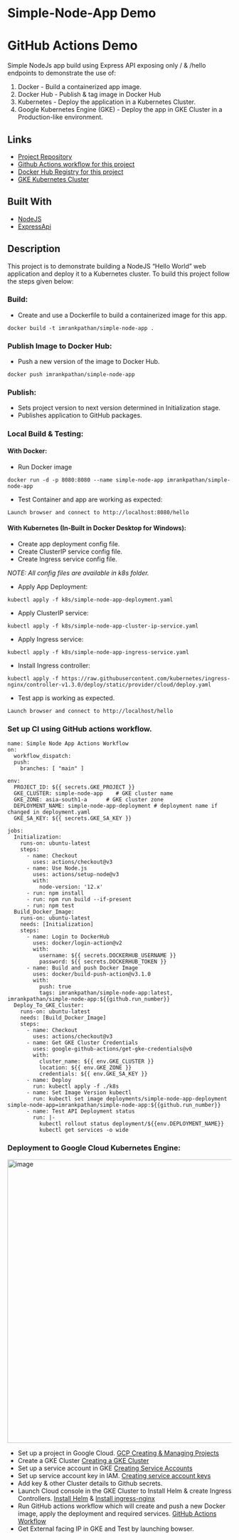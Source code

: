 # Simple-Node-App Demo
# GitHub Actions Demo
Simple NodeJs app build using Express API exposing only / & /hello endpoints to demonstrate the use of:
1. Docker - Build a containerized app image.
2. Docker Hub - Publish & tag image in Docker Hub
3. Kubernetes - Deploy the application in a Kubernetes Cluster.
4. Google Kubernetes Engine (GKE) - Deploy the app in GKE Cluster in a Production-like environment.

## Links
- [Project Repository](https://github.com/imranKpathan/simple-node-app "Simple Node App Repo")
- [Github Actions workflow for this project](https://github.com/imranKpathan/simple-node-app/actions/workflows/github-actions-workflow.yaml)
- [Docker Hub Registry for this project](https://hub.docker.com/repository/docker/imrankpathan/simple-node-app "Link to Docker Hub Registry")
- [GKE Kubernetes Cluster](https://console.cloud.google.com/kubernetes/clusters/details/asia-south1-a/simple-node-app/details?project=simple-node-app-357305 "Link to GKE Cluster")
## Built With
- [NodeJS](https://code.visualstudio.com/docs/nodejs/nodejs-tutorial "NodeJS")
- [ExpressApi](https://expressjs.com/en/starter/hello-world.html "Express API")
## Description
This project is to demonstrate building a NodeJS “Hello World” web application and deploy it to a Kubernetes cluster. To build this project follow the steps given below:
### Build:
* Create and use a Dockerfile to build a containerized image for this app.
```
docker build -t imrankpathan/simple-node-app .
```
### Publish Image to Docker Hub:
* Push a new version of the image to Docker Hub.
```
docker push imrankpathan/simple-node-app
```
### Publish:
* Sets project version to next version determined in Initialization stage.
* Publishes application to GitHub packages.
### Local Build & Testing:
#### With Docker:
* Run Docker image
```
docker run -d -p 8080:8080 --name simple-node-app imrankpathan/simple-node-app
```
* Test Container and app are working as expected:
```
Launch browser and connect to http://localhost:8080/hello
```
#### With Kubernetes (In-Built in Docker Desktop for Windows):
* Create app deployment config file.
* Create ClusterIP service config file.
* Create Ingress service config file.

_NOTE: All config files are available in k8s folder._

* Apply App Deployment:
```
kubectl apply -f k8s/simple-node-app-deployment.yaml
```
* Apply ClusterIP service:
```
kubectl apply -f k8s/simple-node-app-cluster-ip-service.yaml
```
* Apply Ingress service:
```
kubectl apply -f k8s/simple-node-app-ingress-service.yaml
```
* Install Ingress controller:
```
kubectl apply -f https://raw.githubusercontent.com/kubernetes/ingress-nginx/controller-v1.3.0/deploy/static/provider/cloud/deploy.yaml
```
* Test app is working as expected.
```
Launch browser and connect to http://localhost/hello
```
### Set up CI using GitHub actions workflow.
```Workflow
name: Simple Node App Actions Workflow
on:
  workflow_dispatch:
  push:
    branches: [ "main" ]

env:
  PROJECT_ID: ${{ secrets.GKE_PROJECT }}
  GKE_CLUSTER: simple-node-app    # GKE cluster name
  GKE_ZONE: asia-south1-a 	   # GKE cluster zone
  DEPLOYMENT_NAME: simple-node-app-deployment # deployment name if changed in deployment.yaml  
  GKE_SA_KEY: ${{ secrets.GKE_SA_KEY }}

jobs:
  Initialization:
    runs-on: ubuntu-latest
    steps:
      - name: Checkout
        uses: actions/checkout@v3
      - name: Use Node.js
        uses: actions/setup-node@v3
        with:
          node-version: '12.x'
      - run: npm install
      - run: npm run build --if-present
      - run: npm test
  Build_Docker_Image:
    runs-on: ubuntu-latest
    needs: [Initialization]
    steps:
      - name: Login to DockerHub
        uses: docker/login-action@v2
        with:
          username: ${{ secrets.DOCKERHUB_USERNAME }}
          password: ${{ secrets.DOCKERHUB_TOKEN }}
      - name: Build and push Docker Image
        uses: docker/build-push-action@v3.1.0
        with:
          push: true
          tags: imrankpathan/simple-node-app:latest, imrankpathan/simple-node-app:${{github.run_number}}
  Deploy_To_GKE_Cluster:
    runs-on: ubuntu-latest
    needs: [Build_Docker_Image]
    steps:
      - name: Checkout
        uses: actions/checkout@v3
      - name: Get GKE Cluster Credentials
        uses: google-github-actions/get-gke-credentials@v0
        with:
          cluster_name: ${{ env.GKE_CLUSTER }}
          location: ${{ env.GKE_ZONE }}
          credentials: ${{ env.GKE_SA_KEY }}      
      - name: Deploy
        run: kubectl apply -f ./k8s
      - name: Set Image Version kubectl
        run: kubectl set image deployments/simple-node-app-deployment simple-node-app=imrankpathan/simple-node-app:${{github.run_number}}
      - name: Test API Deployment status
        run: |-
          kubectl rollout status deployment/${{env.DEPLOYMENT_NAME}}
          kubectl get services -o wide
```
### Deployment to Google Cloud Kubernetes Engine:
<img width="637" alt="image" src="https://user-images.githubusercontent.com/12246571/180670564-fc32c0cc-aeef-41fc-9048-db845e6de90b.png">

* Set up a project in Google Cloud. [GCP Creating & Managing Projects](https://cloud.google.com/resource-manager/docs/creating-managing-projects "GCP Creating & Managing Projects")
* Create a GKE Cluster [Creating a GKE Cluster](https://cloud.google.com/kubernetes-engine/docs/how-to/creating-a-zonal-cluster "Creating a GKE Cluster")
* Set up a service account in GKE [Creating Service Accounts](https://cloud.google.com/iam/docs/creating-managing-service-accounts "Creating Service Accounts")
* Set up service account key in IAM. [Creating service account keys](https://cloud.google.com/iam/docs/creating-managing-service-account-keys "Creating service account keys")
* Add key & other Cluster details to Github secrets.
* Launch Cloud console in the GKE Cluster to Install Helm & create Ingress Controllers. [Install Helm](https://helm.sh/docs/intro/install/#from-script "Install Helm") & [Install ingress-nginx](https://kubernetes.github.io/ingress-nginx/deploy/#quick-start "Install ingress-nginx")
* Run GitHub actions workflow which will create and push a new Docker image, apply the deployment and required services. [GitHub Actions Workflow](https://github.com/imranKpathan/simple-node-app/actions/workflows/github-actions-workflow.yaml)
* Get External facing IP in GKE and Test by launching bowser.
